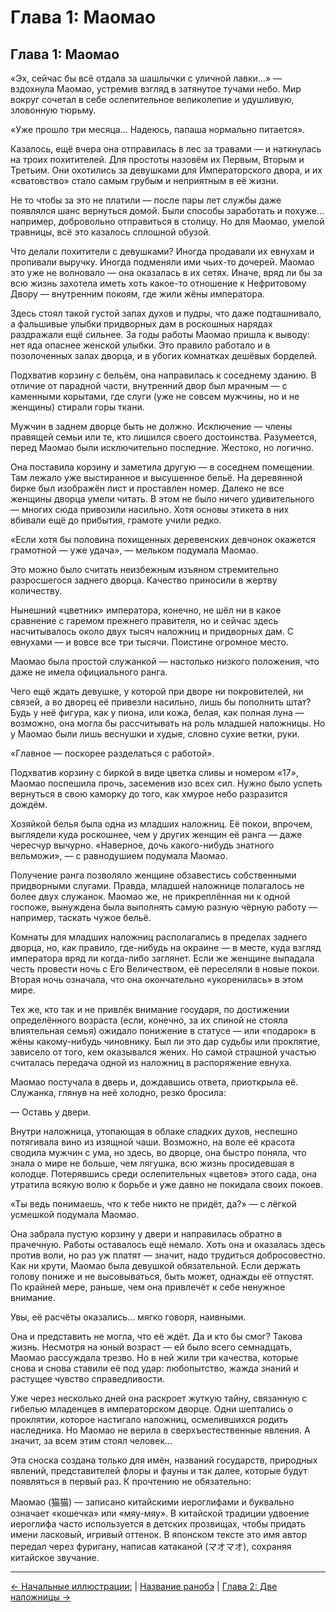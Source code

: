 # Глава 1: Маомао

## Глава 1: Маомао

«Эх, сейчас бы всё отдала за шашлычки с уличной лавки…» — вздохнула Маомао, устремив взгляд в затянутое тучами небо. Мир вокруг сочетал в себе ослепительное великолепие и удушливую, зловонную тюрьму.

«Уже прошло три месяца… Надеюсь, папаша нормально питается».

Казалось, ещё вчера она отправилась в лес за травами — и наткнулась на троих похитителей. Для простоты назовём их Первым, Вторым и Третьим. Они охотились за девушками для Императорского двора, и их «сватовство» стало самым грубым и неприятным в её жизни.

Не то чтобы за это не платили — после пары лет службы даже появлялся шанс вернуться домой. Были способы заработать и похуже… например, добровольно отправиться в столицу. Но для Маомао, умелой травницы, всё это казалось сплошной обузой.

Что делали похитители с девушками? Иногда продавали их евнухам и пропивали выручку. Иногда подменяли ими чьих-то дочерей. Маомао это уже не волновало — она оказалась в их сетях. Иначе, вряд ли бы за всю жизнь захотела иметь хоть какое-то отношение к Нефритовому Двору — внутренним покоям, где жили жёны императора.

Здесь стоял такой густой запах духов и пудры, что даже подташнивало, а фальшивые улыбки придворных дам в роскошных нарядах раздражали ещё сильнее. За годы работы Маомао пришла к выводу: нет яда опаснее женской улыбки. Это правило работало и в позолоченных залах дворца, и в убогих комнатках дешёвых борделей.

Подхватив корзину с бельём, она направилась к соседнему зданию. В отличие от парадной части, внутренний двор был мрачным — с каменными корытами, где слуги (уже не совсем мужчины, но и не женщины) стирали горы ткани.

Мужчин в заднем дворце быть не должно. Исключение — члены правящей семьи или те, кто лишился своего достоинства. Разумеется, перед Маомао были исключительно последние. Жестоко, но логично.

Она поставила корзину и заметила другую — в соседнем помещении. Там лежало уже выстиранное и высушенное бельё. На деревянной бирке был изображён лист и проставлен номер. Далеко не все женщины дворца умели читать. В этом не было ничего удивительного — многих сюда привозили насильно. Хотя основы этикета в них вбивали ещё до прибытия, грамоте учили редко.

«Если хотя бы половина похищенных деревенских девчонок окажется грамотной — уже удача», — мельком подумала Маомао.

Это можно было считать неизбежным изъяном стремительно разросшегося заднего дворца. Качество приносили в жертву количеству.

Нынешний «цветник» императора, конечно, не шёл ни в какое сравнение с гаремом прежнего правителя, но и сейчас здесь насчитывалось около двух тысяч наложниц и придворных дам. С евнухами — и вовсе все три тысячи. Поистине огромное место.

Маомао была простой служанкой — настолько низкого положения, что даже не имела официального ранга.

Чего ещё ждать девушке, у которой при дворе ни покровителей, ни связей, а во дворец её привезли насильно, лишь бы пополнить штат? Будь у неё фигура, как у пиона, или кожа, белая, как полная луна — возможно, она могла бы рассчитывать на роль младшей наложницы. Но у Маомао были лишь веснушки и худые, словно сухие ветки, руки.

«Главное — поскорее разделаться с работой».

Подхватив корзину с биркой в виде цветка сливы и номером «17», Маомао поспешила прочь, засеменив изо всех сил. Нужно было успеть вернуться в свою каморку до того, как хмурое небо разразится дождём.

Хозяйкой белья была одна из младших наложниц. Её покои, впрочем, выглядели куда роскошнее, чем у других женщин её ранга — даже чересчур вычурно. «Наверное, дочь какого-нибудь знатного вельможи», — с равнодушием подумала Маомао.

Получение ранга позволяло женщине обзавестись собственными придворными слугами. Правда, младшей наложнице полагалось не более двух служанок. Маомао же, не прикреплённая ни к одной госпоже, вынуждена была выполнять самую разную чёрную работу — например, таскать чужое бельё.

Комнаты для младших наложниц располагались в пределах заднего дворца, но, как правило, где-нибудь на окраине — в месте, куда взгляд императора вряд ли когда-либо заглянет. Если же женщине выпадала честь провести ночь с Его Величеством, её переселяли в новые покои. Вторая ночь означала, что она окончательно «укоренилась» в этом мире.

Тех же, кто так и не привлёк внимание государя, по достижении определённого возраста (если, конечно, за их спиной не стояла влиятельная семья) ожидало понижение в статусе — или «подарок» в жёны какому-нибудь чиновнику. Был ли это дар судьбы или проклятие, зависело от того, кем оказывался жених. Но самой страшной участью считалась передача одной из наложниц в распоряжение евнуха.

Маомао постучала в дверь и, дождавшись ответа, приоткрыла её. Служанка, глянув на неё холодно, резко бросила:

— Оставь у двери.

Внутри наложница, утопающая в облаке сладких духов, неспешно потягивала вино из изящной чаши. Возможно, на воле её красота сводила мужчин с ума, но здесь, во дворце, она быстро поняла, что знала о мире не больше, чем лягушка, всю жизнь просидевшая в колодце. Потерявшись среди ослепительных «цветов» этого сада, она утратила всякую волю к борьбе и уже давно не покидала своих покоев.

«Ты ведь понимаешь, что к тебе никто не придёт, да?» — с лёгкой усмешкой подумала Маомао.

Она забрала пустую корзину у двери и направилась обратно в прачечную. Работы оставалось ещё немало. Хоть она и оказалась здесь против воли, но раз уж платят — значит, надо трудиться добросовестно. Как ни крути, Маомао была девушкой обязательной. Если держать голову пониже и не высовываться, быть может, однажды её отпустят. По крайней мере, раньше, чем она привлечёт к себе ненужное внимание.

Увы, её расчёты оказались... мягко говоря, наивными.

Она и представить не могла, что её ждёт. Да и кто бы смог? Такова жизнь. Несмотря на юный возраст — ей было всего семнадцать, Маомао рассуждала трезво. Но в ней жили три качества, которые снова и снова ставили её под удар: любопытство, жажда знаний и растущее чувство справедливости.

Уже через несколько дней она раскроет жуткую тайну, связанную с гибелью младенцев в императорском дворце. Одни шептались о проклятии, которое настигало наложниц, осмелившихся родить наследника. Но Маомао не верила в сверхъестественные явления. А значит, за всем этим стоял человек…

Эта сноска создана только для имён, названий государств, природных явлений, представителей флоры и фауны и так далее, которые будут появляться в первый раз. К прочтению не обязательно:

Маомао (猫猫) — записано китайскими иероглифами и буквально означает «кошечка» или «мяу-мяу». В китайской традиции удвоение иероглифа часто используется в детских прозвищах, чтобы придать имени ласковый, игривый оттенок. В японском тексте это имя автор передал через фуригану, написав катаканой (マオマオ), сохраняя китайское звучание.

---

[← Начальные иллюстрации:](chapter_02.md) | [Название ранобэ](/README.md) | [Глава 2: Две наложницы →](chapter_04.md)
